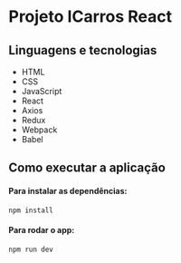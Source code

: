 # Projeto ICarros React

## Linguagens e tecnologias

- HTML
- CSS
- JavaScript
- React
- Axios
- Redux
- Webpack
- Babel

## Como executar a aplicação

#### Para instalar as dependências:
`npm install`

#### Para rodar o app:
`npm run dev`